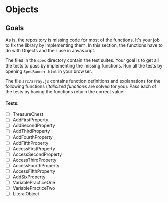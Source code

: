 # Objects

## Goals

As is, the repository is missing code for most of the functions. It's your job
to fix the library by implementing them. In this section, the functions have to do with Objects and their use in Javascript.

The files in the `spec` directory contain the test suites. Your goal is to get all the tests to pass by implementing the missing functions. Run all the tests by opening `SpecRunner.html` in your browser.

The file `src/array.js` contains function definitions and explanations for the following functions (*italicized functions* are solved for you). Pass each of the tests by having the functions return the correct value:


#### Tests:
- [ ] TreasureChest
- [ ] AddFirstProperty
- [ ] AddSecondProperty
- [ ] AddThirdProperty
- [ ] AddFourthProperty
- [ ] AddFifthProperty
- [ ] AccessFirstProperty
- [ ] AccessSecondProperty
- [ ] AccessThirdProperty
- [ ] AccessFourthProperty
- [ ] AccessFifthProperty
- [ ] AddSixProperty
- [ ] VariablePracticeOne
- [ ] VariablePracticeTwo
- [ ] LiteralObject
